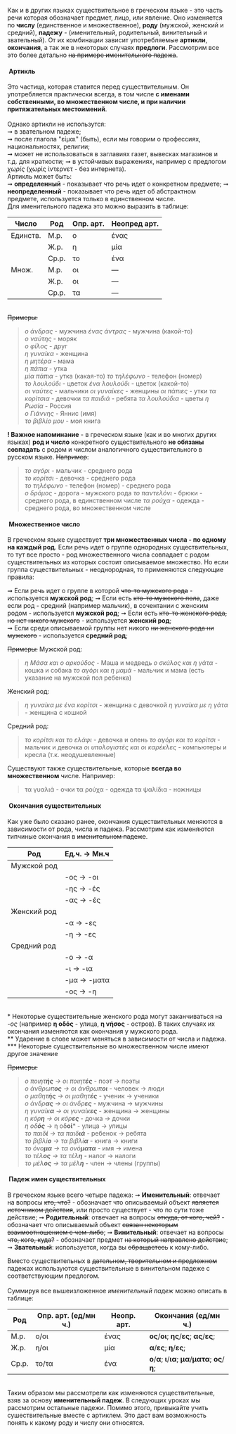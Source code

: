 Как и в других языках существительное в греческом языке - это часть речи которая обозначает предмет, лицо, или явление. Оно изменяется по **числу** (единственное и множественное), **роду** (мужской, женский и средний), **падежу** - (именительный, родительный, винительный и звательный). От их комбинации зависит употребляемые **артикли**, **окончания**, а так же в некоторых случаях **предлоги**. Рассмотрим все это более детально ~~на примере именительного падежа~~. 

#### &nbsp;Артикль
Это частица, которая ставится перед существительным. Он употребляется практически всегда, в том числе **с именами собственными, во множественном числе, и при наличии притяжательных местоимений**.  
&nbsp;  
Однако артикли не использутся:  
➞ в звательном падеже;  
➞ после глагола "είμαι" (быть), если мы говорим о профессиях, национальностях, религии;  
➞ может не использоваться в заглавиях газет, вывесках магазинов и т.д. для краткости;
➞ в устойчивых выражениях, например с предлогом *χωρίς* (χωρίς ίντερνετ - без интернета).
&nbsp;  
Артикль может быть:  
➞ **определенный** - показывает что речь идет о конкретном предмете;
➞ **неопределенный** - показывает что речь идет об абстрактном предмете, используется только в единственном числе. 
&nbsp;  
Для именительного падежа это можно выразить в таблице:  

| Число  | Род   |Опр. арт. |Неопред арт.|
|--------|-------|----------|------------|
|Единств.| М.р.  | ο        | ένας       |
|        | Ж.р.  | η        | μία        |
|        | Ср.р. | το       | ένα        |
|Множ.   | М.р.  | οι       | —          |
|        | Ж.р.  | οι       | —          |
|        | Ср.р. | τα       | —          |
  
&nbsp;  
~~Примеры:~~ 
> *ο άνδρας* - мужчина
> *ένας άντρας* - мужчина (какой-то)  
> *ο ναύτης* - моряк  
> *ο φίλος* - друг  
> *η γυναίκα* - женщина  
> *η μητέρα* - мама  
> *η πάπια* - утка  
> *μία πάπια* - утка (какая-то)
> *το τηλέφωνο* - телефон (номер)  
> *το λουλούδι* - цветок
> *ένα λουλούδι* - цветок (какой-то)  
> *οι ναύτες* - мальчики
> *οι γυναίκες* - женщины
> *οι πάπιες* - утки
> *τα κορίτσια* - девочки
> *τα παιδιά* - ребята
> *τα λουλούδια* - цветы
> *η Ρωσία* - Россия  
> *ο Γιάννης* - Яннис (имя)  
> *το βιβλίο μου* - моя книга
  

**! Важное напоминание** - в греческом языке (как и во многих других языках) **род и число** конкретного существительного **не обязаны совпадать** с родом и числом аналогичного существительного в русском языке. ~~Например~~: 
> *το αγόρι* - мальчик - среднего рода  
> *το κορίτσι* - девочка - среднего рода  
> *το τηλέφωνο* - телефон (номер) - среднего рода  
> *ο δρόμος* - дорога - мужского рода
> *το παντελόνι* - брюки - среднего рода, в единственном числе
> *τα ρούχα* - одежда - среднего рода, во множественном числе


#### &nbsp;Множественное число 
В греческом языке существует **три множественных числа - по одному на каждый род**. Если речь идет о группе однородных существительных, то тут все просто - род множественного числа совпадает с родом существительных из которых состоит описываемое множество. Но если группа существительных - неоднородная, то применяются следующие правила:

➞ Если речь идет о группе в которой ~~что-то мужского рода~~ - используется **мужской род**;
➞ Если есть ~~кто-то мужского пола~~, даже если род - средний (например мальчик), в сочентании с женским родом - используется **мужской род**;
➞ Если есть ~~кто-то женского рода, но нет никого мужского~~ - используется **женский род**;  
➞ Если среди описываемой группы нет никого ~~ни женского рода ни мужского~~ - используется **средний род**;  

~~Примеры:~~
Мужской род:
> *η Μάσα και ο αρκούδος* - Маша и медведь 
> *ο σκύλος και η γάτα* - кошка и собака
> *το αγόρι και η μαμά* - мальчик и мама (есть указание на мужской пол ребенка)  

Женский род:  
> *η γυναίκα με ένα κορίτσι* - женщина с девочкой
> *η γυναίκα με η γάτα* - женщина с кошкой  

Средний род:
> *το κορίτσι και το ελάφι* - девочка и олень
> *το αγόρι και το κορίτσι* - мальчик и девочка
> *οι υπολογιστές και οι καρέκλες* - компьютеры и кресла (т.к. неодушевленные)

Существуют также существительные, которые **всегда во множественном** числе. Например:
> τα γυαλιά - очки
> τα ρούχα - одежда
> τα ψαλίδια - ножницы

#### &nbsp;Окончания существительных
Как уже было сказано ранее, окончания существительных меняются в зависимости от рода, числа и падежа. Рассмотрим как изменяются типчиные окончания в ~~именительном падеже~~. 

| Род   | Ед.ч. →  Мн.ч |
|-------|----------|
| Мужской род|
||-ος → -οι|
||-ης  → -ές|
||-ας → -ές| 
|Женский род|
||-α → -ες |
||-η → -ες |
|Средний род|
|| -ο → -α | 
|| -ι → -ια | 
|| -μα → -ματα | 
|| -ος → -η | 

&nbsp;  
\* Некоторые существительные женского рода могут заканчиваться на *-ος* (например **η οδός** - улица, **η νήσος** - остров). В таких случаях их окончания изменяются как окончания у мужского рода.  
\*\* Ударение в слове может меняться в зависимости от числа и падежа.
\*\*\* Некоторые существительные во множественном числе имеют другое значение

~~Примеры:~~ 
> *ο ποιητ**ής** → οι ποιητ**ές*** - поэт → поэты  
> *ο άνθρωπ**ος** → οι άνθρωπ**οι*** - человек  → люди   
> *ο μαθητ**ής** → οι μαθητ**ές*** - ученик → ученики  
> *ο άνδρ**ας** → οι άνδρ**ες*** -  мужчина → мужчины  
> *η γυναίκ**α** → οι γυναίκ**ες*** - женщина → женщины  
> *η κόρ**η** → οι κόρ**ες*** - дочка → дочки  
> *η οδ**ός*** → η οδ**οί*** - улица → улицы  
> *το παιδ**ί** → τα παιδ**ιά*** - ребенок → ребята  
> *το βιβλί**ο** → τα βιβλί**α*** - книга → книги  
> *το όνο**μα** → τα ονό**ματα*** - имя → имена  
> *το τέλ**ος** → τα τέλ**η*** - налог → налоги  
> *το μέλ**ος** → τα μέλ**η*** - член → члены (группы)  


#### &nbsp;Падеж имен существительных  
В греческом языке всего четыре падежа: 
➞ **Именительный**: отвечает на вопросы ~~кто, что?~~ - обозначает что описываемый объект ~~является источником действия~~, или просто существует - что по сути тоже действие;
➞ **Родительный**: отвечает на вопросы ~~откуда, от кого, чей?~~ - обозначает что описываемый объект ~~связан некоторым взаимоотношением с чем-либо~~;
➞ **Винительный**: отвечает на вопросы ~~что, кого, куда?~~ - обозначает предмет ~~на который направлено действие~~;
➞ **Звательный**: используется, когда вы ~~обращаетесь~~ к кому-либо.

Вместо существительных в ~~дательном, творительном и предложном~~ падежах используются существительные в винительном падеже с соответствующим предлогом.  
&nbsp;  
Суммируя все вышеизложенное *именительный падеж* можно описать в таблице:

| Род | Опр. арт. (ед/мн ч.) |Неопр. арт.|Окончания (ед/мн ч.)|
|-----|--------|-----------------------|------------------------------------|
|М.р. | ο/οι | ένας                  | **ος**/**οι**;  **ης**/**ες**;  **ας**/**ες**;  |
|Ж.р. | η/οι | μία                   | **α**/**ες**;  **η**/**ες**; |
|Ср.р.|το/τα | ένα                   | **ο**/**α**;  **ι**/**ια**;  **μα**/**ματα**;  **ος**/**η**; |  

&nbsp;  
Таким образом мы рассмотрели как изменяются существительные, взяв за основу **именительный падеж**. В следующих уроках мы рассмотрим остальные падежи. Помимо этого, привыкайте учить сушествительные вместе с артиклем. Это даст вам возможность понять к какому роду и числу они относятся.  
&nbsp;
   

